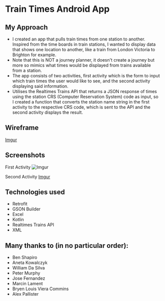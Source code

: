 # Train Times Android App

## My Approach
- I created an app that pulls train times from one station to another. Inspired from the time boards in train stations, I wanted to display data that shows one location to another, like a train from London Victoria to Brighton for example.
- Note that this is NOT a journey planner, it doesn't create a journey but more so mimics what times would be displayed from trains available from a station.
- The app consists of two activities, first activity which is the form to input which train times the user would like to see, and the second activity displaying said information.
- Utilises the Realtimes Trains API that returns a JSON response of times using the station CRS (Computer Reservation System) code as input, so I created a function that converts the station name string in the first activity to the respective CRS code, which is sent to the API and the second activity displays the result.

## Wireframe
[Imgur](https://i.imgur.com/oVhPaGhl.png)

## Screenshots
First Activity
![Imgur](https://i.imgur.com/Isx8A2vl.png)

Second Activity
[Imgur](https://i.imgur.com/tuyuchpl.png)

## Technologies used
- Retrofit
- GSON Builder
- Excel
- Kotlin
- Realtimes Trains API
- XML

## Many thanks to (in no particular order):
- Ben Shapiro
- Aneta Kowalczyk
- William Da Silva
- Peter Murphy
- Jose Fernandez
- Marcin Lament
- Bryen Louis Viera Commins
- Alex Pallister